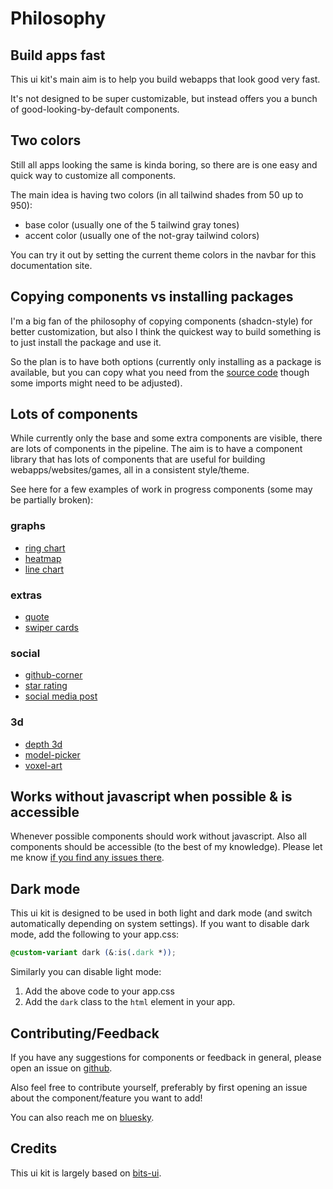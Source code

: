 <script>
	import PublicAlphaAlert from '$docs/site-components/PublicAlphaAlert.svelte';
</script>

# Philosophy

<PublicAlphaAlert />

## Build apps fast

This ui kit's main aim is to help you build webapps that look good very fast.

It's not designed to be super customizable, but instead offers you a
bunch of good-looking-by-default components.

## Two colors

Still all apps looking the same is kinda boring, so there are is one easy and quick way to customize all components.

The main idea is having two colors (in all tailwind shades from 50 up to 950):

- base color (usually one of the 5 tailwind gray tones)
- accent color (usually one of the not-gray tailwind colors)

You can try it out by setting the current theme colors in the navbar for this documentation site.

## Copying components vs installing packages

I'm a big fan of the philosophy of copying components (shadcn-style) for better customization, 
but also I think the quickest way to build something is to just install the package and use it.

So the plan is to have both options (currently only installing as a package is available, 
but you can copy what you need from the [source code](https://github.com/flo-bit/ui-kit/tree/main/src/lib/components/base) 
though some imports might need to be adjusted).

## Lots of components

While currently only the base and some extra components are visible, there are lots of components in the pipeline.
The aim is to have a component library that has lots of components that are useful for building 
webapps/websites/games, all in a consistent style/theme.

See here for a few examples of work in progress components (some may be partially broken):

### graphs

- [ring chart](/ui-kit/components/graphs/ring-chart/)
- [heatmap](/ui-kit/components/graphs/heatmap/)
- [line chart](/ui-kit/components/graphs/line-graph/)

### extras

- [quote](/ui-kit/components/extras/quote/)
- [swiper cards](/ui-kit/components/extras/swiper-cards/)

### social

- [github-corner](/ui-kit/components/social/github-corner/)
- [star rating](/ui-kit/components/social/star-rating/)
- [social media post](/ui-kit/components/social/post/)

### 3d

- [depth 3d](/ui-kit/components/3d/depth-3d/)
- [model-picker](/ui-kit/components/3d/model-picker/)
- [voxel-art](/ui-kit/components/3d/voxel-art/)

## Works without javascript when possible & is accessible

Whenever possible components should work without javascript. 
Also all components should be accessible (to the best of my knowledge). 
Please let me know [if you find any issues there](https://github.com/flo-bit/ui-kit/issues).

## Dark mode

This ui kit is designed to be used in both light and dark mode 
(and switch automatically depending on system settings).
If you want to disable dark mode, add the following to your app.css:

```css
@custom-variant dark (&:is(.dark *));
```

Similarly you can disable light mode:

1. Add the above code to your app.css
2. Add the `dark` class to the `html` element in your app.

## Contributing/Feedback

If you have any suggestions for components or feedback in general, please open an issue on [github](https://github.com/flo-bit/ui-kit/issues).

Also feel free to contribute yourself, preferably by first opening an issue about the component/feature you want to add!

You can also reach me on [bluesky](https://bsky.app/profile/flo-bit.dev).

## Credits

This ui kit is largely based on [bits-ui](https://bits-ui.com/).
